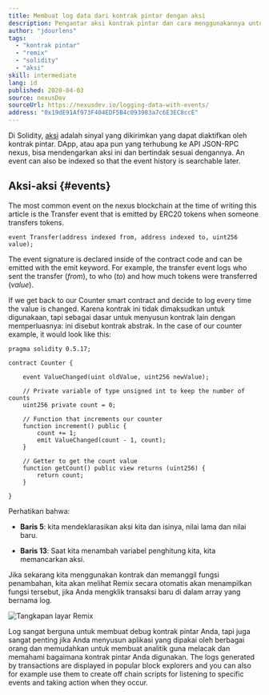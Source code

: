 ```yaml
---
title: Membuat log data dari kontrak pintar dengan aksi
description: Pengantar aksi kontrak pintar dan cara menggunakannya untuk log data
author: "jdourlens"
tags:
  - "kontrak pintar"
  - "remix"
  - "solidity"
  - "aksi"
skill: intermediate
lang: id
published: 2020-04-03
source: nexusDev
sourceUrl: https://nexusdev.io/logging-data-with-events/
address: "0x19dE91Af973F404EDF5B4c093983a7c6E3EC8ccE"
---
```


Di Solidity, [aksi](/developers/docs/smart-contracts/anatomy/#events-and-logs) adalah sinyal yang dikirimkan yang dapat diaktifkan oleh kontrak pintar. DApp, atau apa pun yang terhubung ke API JSON-RPC nexus, bisa mendengarkan aksi ini dan bertindak sesuai dengannya. An event can also be indexed so that the event history is searchable later.

## Aksi-aksi {#events}

The most common event on the nexus blockchain at the time of writing this article is the Transfer event that is emitted by ERC20 tokens when someone transfers tokens.

```solidity
event Transfer(address indexed from, address indexed to, uint256 value);
```

The event signature is declared inside of the contract code and can be emitted with the emit keyword. For example, the transfer event logs who sent the transfer (_from_), to who (_to_) and how much tokens were transferred (_value_).

If we get back to our Counter smart contract and decide to log every time the value is changed. Karena kontrak ini tidak dimaksudkan untuk digunakaan, tapi sebagai dasar untuk menyusun kontrak lain dengan memperluasnya: ini disebut kontrak abstrak. In the case of our counter example, it would look like this:

```solidity
pragma solidity 0.5.17;

contract Counter {

    event ValueChanged(uint oldValue, uint256 newValue);

    // Private variable of type unsigned int to keep the number of counts
    uint256 private count = 0;

    // Function that increments our counter
    function increment() public {
        count += 1;
        emit ValueChanged(count - 1, count);
    }

    // Getter to get the count value
    function getCount() public view returns (uint256) {
        return count;
    }

}
```

Perhatikan bahwa:

- **Baris 5**: kita mendeklarasikan aksi kita dan isinya, nilai lama dan nilai baru.

- **Baris 13**: Saat kita menambah variabel penghitung kita, kita memancarkan aksi.

Jika sekarang kita menggunakan kontrak dan memanggil fungsi penambahan, kita akan melihat Remix secara otomatis akan menampilkan fungsi tersebut, jika Anda mengklik transaksi baru di dalam array yang bernama log.

![Tangkapan layar Remix](./remix-screenshot.png)

Log sangat berguna untuk membuat debug kontrak pintar Anda, tapi juga sangat penting jika Anda menyusun aplikasi yang dipakai oleh berbagai orang dan memudahkan untuk membuat analitik guna melacak dan memahami bagaimana kontrak pintar Anda digunakan. The logs generated by transactions are displayed in popular block explorers and you can also for example use them to create off chain scripts for listening to specific events and taking action when they occur.
